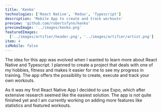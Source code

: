 ```yaml
---
title: 'Kenko'
technologies: ['React Native', 'Redux', 'Typescript']
description: 'Mobile App to create and track workouts'
preview: 'github.com/robertsfynn/kenko'
previewImage: '../images/kenko.png'
featuredImages:
  ['../images/artifier/header.png', '../images/artifier/artist.png']
item: 4
isMobile: false
---
```

The idea for this app was evolved when I wanted to learn more about React Native and Typescript. I planned to create a project that deals with one of my hobbies, fitness and makes it easier for me to see my progress in training. The app offers the possibility to create, execute and track your own workouts. 

As it was my first React Native App I decided to use Expo, which after extensive research seemed like the easiest solution. The app is not quite finished yet and I am currently working on adding more features like statistics and featured workouts.
